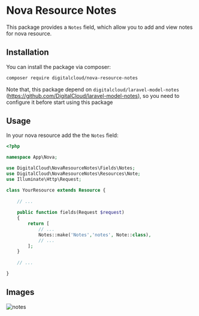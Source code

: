 # Nova Resource Notes 
This package provides a `Notes` field, which allow you to add and view notes for nova resource.

## Installation

You can install the package via composer:

```bash
composer require digitalcloud/nova-resource-notes
```

Note that, this package depend on  `digitalcloud/laravel-model-notes` (https://github.com/DigitalCloud/laravel-model-notes), so you need to configure it before start using this package

## Usage

In your nova resource add the the `Notes` field:

```php
<?php

namespace App\Nova;

use DigitalCloud\NovaResourceNotes\Fields\Notes;
use DigitalCloud\NovaResourceNotes\Resources\Note;
use Illuminate\Http\Request;

class YourResource extends Resource {
    
    // ...
    
    public function fields(Request $request)
    {
        return [
            // ...
            Notes::make('Notes','notes', Note::class),
            // ...
        ];
    }
    
    // ...

}
```

## Images
![notes](https://user-images.githubusercontent.com/41853913/51436776-328ba800-1c9c-11e9-975a-ac6f668d9664.PNG)

